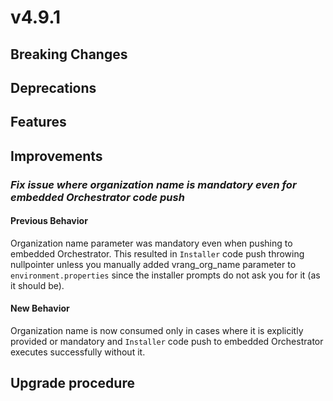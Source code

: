 # v4.9.1

## Breaking Changes


## Deprecations



## Features



## Improvements


### *Fix issue where organization name is mandatory even for embedded Orchestrator code push*

#### Previous Behavior
Organization name parameter was mandatory even when pushing to embedded Orchestrator. This resulted in `Installer` code push throwing nullpointer unless you manually added vrang_org_name parameter to `environment.properties` since the installer prompts do not ask you for it (as it should be).

#### New Behavior
Organization name is now consumed only in cases where it is explicitly provided or mandatory and `Installer` code push to embedded Orchestrator executes successfully without it.

## Upgrade procedure

